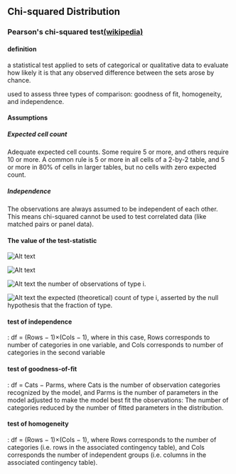 ## Chi-squared Distribution

### Pearson's chi-squared test[(wikipedia)](https://en.wikipedia.org/wiki/Pearson%27s_chi-squared_test)

#### definition
a statistical test applied to sets of categorical or qualitative data to evaluate how likely it is that any observed difference between the sets arose by chance.

used to assess three types of comparison: goodness of fit, homogeneity, and independence.

#### Assumptions
##### Expected cell count
Adequate expected cell counts. Some require 5 or more, and others require 10 or more. A common rule is 5 or more in all cells of a 2-by-2 table, and 5 or more in 80% of cells in larger tables, but no cells with zero expected count.
##### Independence
The observations are always assumed to be independent of each other. This means chi-squared cannot be used to test correlated data (like matched pairs or panel data).


#### The value of the test-statistic

![Alt text](https://wikimedia.org/api/rest_v1/media/math/render/svg/c4fd8945d1bdd2aa3cc133571cb8bb0b232fac3b)

![Alt text](https://wikimedia.org/api/rest_v1/media/math/render/svg/a83167b586ce744cf7c693e34932cf33324b13d1)

![Alt text](https://wikimedia.org/api/rest_v1/media/math/render/svg/907f89d54862168ae54a66e6835115df7587954f) the number of observations of type i.

![Alt text](https://wikimedia.org/api/rest_v1/media/math/render/svg/a83167b586ce744cf7c693e34932cf33324b13d1) the expected (theoretical) count of type i, asserted by the null hypothesis that the fraction of type.
 
#### test of independence
: df = (Rows − 1)×(Cols − 1), where in this case, Rows corresponds to number of categories in one variable, and Cols corresponds to number of categories in the second variable

#### test of goodness-of-fit
: df = Cats − Parms, where Cats is the number of observation categories recognized by the model, and Parms is the number of parameters in the model adjusted to make the model best fit the observations: The number of categories reduced by the number of fitted parameters in the distribution.

#### test of homogeneity
: df = (Rows − 1)×(Cols − 1), where Rows corresponds to the number of categories (i.e. rows in the associated contingency table), and Cols corresponds the number of independent groups (i.e. columns in the associated contingency table).




